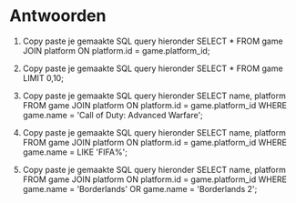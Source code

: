 # Antwoorden

1. Copy paste je gemaakte SQL query hieronder
SELECT * FROM game JOIN platform ON platform.id = game.platform_id;
   
2. Copy paste je gemaakte SQL query hieronder
SELECT * FROM game LIMIT 0,10;
   
3. Copy paste je gemaakte SQL query hieronder
SELECT name, platform FROM game JOIN platform ON platform.id = game.platform_id WHERE game.name = 'Call of Duty: Advanced Warfare';
   
4. Copy paste je gemaakte SQL query hieronder
SELECT name, platform FROM game JOIN platform ON platform.id = game.platform_id WHERE game.name = LIKE 'FIFA%';
   
5. Copy paste je gemaakte SQL query hieronder
SELECT name, platform FROM game JOIN platform ON platform.id = game.platform_id WHERE game.name = 'Borderlands' OR game.name = 'Borderlands 2';

